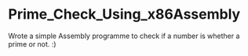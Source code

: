 # Prime_Check_Using_x86Assembly
Wrote a simple Assembly programme to check if a number is whether a prime or not. :)
